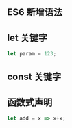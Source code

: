 ## ES6 新增语法
## let 关键字
```javascript
let param = 123;
```
## const 关键字
## 函数式声明
```javascript
let add = x => x+x;
```
